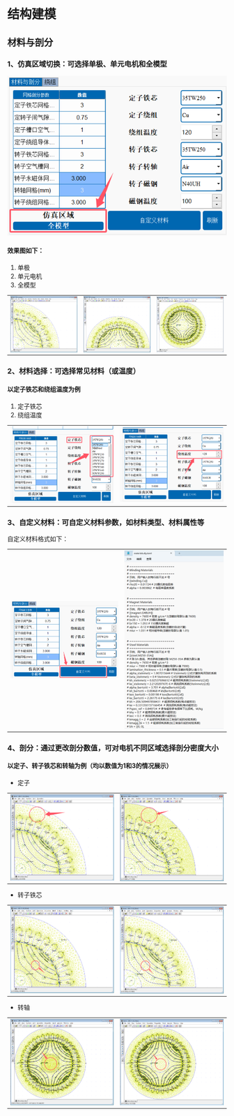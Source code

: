# 结构建模

## 材料与剖分

### 1、仿真区域切换：可选择单极、单元电机和全模型

<img src=".\modeling\仿真区域.jpg">

#### 效果图如下：

1. 单极
2. 单元电机
3. 全模型
<table><tr>
<td><img src=".\modeling\单极.jpg"></td>
<td><img src=".\modeling\单元电机.jpg"></td>
<td><img src=".\modeling\全模型.jpg"></td>
</tr></table>
    

### 2、材料选择：可选择常见材料（或温度）

#### 以定子铁芯和绕组温度为例

1. 定子铁芯
2. 绕组温度

<table><tr>
<td><img src=".\modeling\定子铁芯.jpg"></td>
<td><img src=".\modeling\绕组温度.jpg"></td>
</tr></table>

### 3、自定义材料：可自定义材料参数，如材料类型、材料属性等
自定义材料格式如下：

<table><tr>
<td><img src=".\modeling\自定义材料.jpg"></td>
<td><img src=".\modeling\自定义格式.jpg"></td>
</tr></table>

### 4、剖分：通过更改剖分数值，可对电机不同区域选择剖分密度大小

#### 以定子、转子铁芯和转轴为例（均以数值为1和3的情况展示）

- 定子

<table><tr>
<td><img src=".\modeling\定子1.jpg"></td>
<td><img src=".\modeling\定子2.jpg"></td>
</tr></table>

- 转子铁芯

<table><tr>
<td><img src=".\modeling\转子铁芯1.jpg"></td>
<td><img src=".\modeling\转子铁芯2.jpg"></td>
</tr></table>

- 转轴

<table><tr>
<td><img src=".\modeling\转轴1.jpg"></td>
<td><img src=".\modeling\转轴2.jpg"></td>
</tr></table>